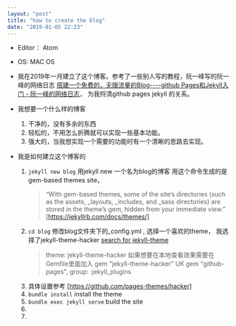 ```yaml
---
layout: "post"
title: "how to create the blog"
date: "2019-01-05 22:23"
---
```


* Editor： Atom
* OS: MAC OS
* 我在2019年一月建立了这个博客。参考了一些别人写的教程，阮一峰写的阮一峰的网络日志 [搭建一个免费的，无限流量的Blog----github Pages和Jekyll入门 - 阮一峰的网络日志](http://www.ruanyifeng.com/blog/2012/08/blogging_with_jekyll.html)， 为我捋清github pages jekyll 的关系。

* 我想要一个什么样的博客
  1. 干净的，没有多余的东西
  2. 轻松的，不用怎么折腾就可以实现一些基本功能。
  3. 强大的，当我想实现一个需要的功能时有一个清晰的思路去实现。

* 我是如何建立这个博客的
  1. `jekyll new blog` 用jekyll new 一个名为blog的博客
      用这个命令生成的是 gem-based themes site，
      > “With gem-based themes, some of the site’s directories (such as the assets, _layouts, _includes, and _sass directories) are stored in the theme’s gem, hidden from your immediate view.” [https://jekyllrb.com/docs/themes/]
  2. `cd blog` 修改blog文件夹下的_config.yml ,
      选择一个喜欢的theme， 我选择了jekyll-theme-hacker
      [search for jekyll-theme](https://rubygems.org/search?utf8=✓&query=jekyll-theme)
      > theme: jekyll-theme-hacker
      如果想要在本地查看效果需要在Gemfile里面加入
      > gem "jekyll-theme-hacker"
      UK
      > gem "github-pages", group: :jekyll_plugins
  3. 具体设置参考 [https://github.com/pages-themes/hacker]
  4. `bundle install` install the theme
  5. `bundle exec jekyll serve` build the site
  6. 
  7.
